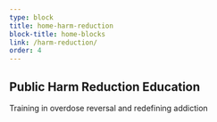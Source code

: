 ```yaml
---
type: block
title: home-harm-reduction
block-title: home-blocks
link: /harm-reduction/
order: 4
---
```


## Public Harm Reduction Education

Training in overdose reversal and redefining addiction